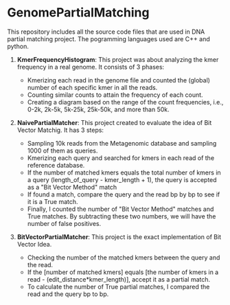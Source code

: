 # GenomePartialMatching
This repository includes all the source code files that are used in DNA partial matching project. The pogramming languages used are C++ and python.

1. **KmerFrequencyHistogram**: This project was about analyzing the kmer frequency in a real genome. It consists of 3 phases:
   - Kmerizing each read in the genome file and counted the (global) number of each specific kmer in all the reads. 
   - Counting similar counts to attain the frequency of each count. 
   - Creating a diagram based on the range of the count frequencies, i.e., 0-2k, 2k-5k, 5k-25k, 25k-50k, and more than 50k. 

2. **NaivePartialMatcher**: This project created to evaluate the idea of Bit Vector Matchig. It has 3 steps:
   - Sampling 10k reads from the Metagenomic database and sampling 1000 of them as queries. 
   - Kmerizing each query and searched for kmers in each read of the reference database. 
   - If the number of matched kmers equals the total number of kmers in a query (length_of_query - kmer_length + 1), the query is accepted as a "Bit Vector Method" match
   - If found a match, compare the query and the read bp by bp to see if it is a True match. 
   - Finally, I counted the number of "Bit Vector Method" matches and True matches. By subtracting these two numbers, we will have the number of false positives.

3. **BitVectorPartialMatcher**: This project is the exact implementation of Bit Vector Idea.
   - Checking the number of the matched kmers between the query and the read. 
   - If the [number of matched kmers] equals [the number of kmers in a read - (edit_distance*kmer_length)], accept it as a partial match.
   - To calculate the number of True partial matches, I compared the read and the query bp to bp. 
